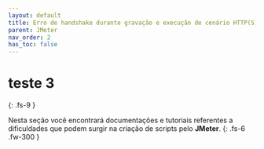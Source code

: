 ```yaml
---
layout: default
title: Erro de handshake durante gravação e execução de cenário HTTP(S) no JMeter
parent: JMeter
nav_order: 2
has_toc: false
---
```


# teste 3
{: .fs-9 }

Nesta seção você encontrará documentações e tutoriais referentes a dificuldades que podem surgir na criação de scripts pelo **JMeter**.
{: .fs-6 .fw-300 }
